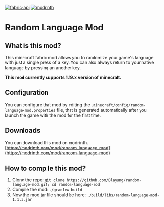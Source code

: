 [![fabric-api](https://cdn.jsdelivr.net/npm/@intergrav/devins-badges@3/assets/cozy/requires/fabric-api_vector.svg)](https://modrinth.com/mod/fabric-api) [![modrinth](https://cdn.jsdelivr.net/npm/@intergrav/devins-badges@3/assets/cozy/available/modrinth_vector.svg)](https://modrinth.com/mod/random-language-mod)
# Random Language Mod

## What is this mod?
This minecraft fabric mod allows you to randomize your game's language with just a single press of a key. You can also always return to your native language by pressing an another key.  
  
**This mod currently supports 1.19.x version of minecraft.**

## Configuration
You can configure that mod by editing the `.minecraft/config/random-language-mod.properties` file, that is generated automatically after you launch the game with the mod for the first time.

## Downloads
You can download this mod on modrinth. [https://modrinth.com/mod/random-language-mod](https://modrinth.com/mod/random-language-mod)

## How to compile this mod?
1. Clone the repo: `git clone https://github.com/Blayung/random-language-mod.git; cd random-language-mod`
2. Compile the mod: `./gradlew build`
3. Now the mod jar file should be here: `./build/libs/random-language-mod-1.1.3.jar`
